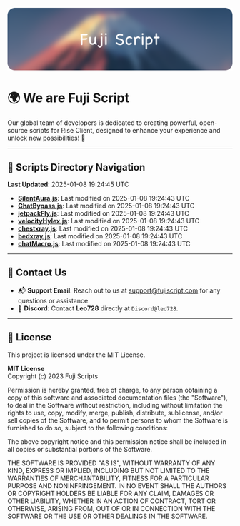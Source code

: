 ![Banner](.github/b.webp)

# 🌍 **We are Fuji Script**

Our global team of developers is dedicated to creating powerful, open-source scripts for Rise Client, designed to enhance your experience and unlock new possibilities! 🌟

---
<!-- SCRIPTS_NAVIGATION_START -->
## 📂 **Scripts Directory Navigation**

**Last Updated**: 2025-01-08 19:24:45 UTC

- **[SilentAura.js](scripts/SilentAura.js)**: Last modified on 2025-01-08 19:24:43 UTC
- **[ChatBypass.js](scripts/ChatBypass.js)**: Last modified on 2025-01-08 19:24:43 UTC
- **[jetpackFly.js](scripts/jetpackFly.js)**: Last modified on 2025-01-08 19:24:43 UTC
- **[velocityHylex.js](scripts/velocityHylex.js)**: Last modified on 2025-01-08 19:24:43 UTC
- **[chestxray.js](scripts/chestxray.js)**: Last modified on 2025-01-08 19:24:43 UTC
- **[bedxray.js](scripts/bedxray.js)**: Last modified on 2025-01-08 19:24:43 UTC
- **[chatMacro.js](scripts/chatMacro.js)**: Last modified on 2025-01-08 19:24:43 UTC

<!-- SCRIPTS_NAVIGATION_END -->

---

## 💬 **Contact Us**  
- 📬 **Support Email**: Reach out to us at [support@fujiscript.com](mailto:support@fujiscript.com) for any questions or assistance.  
- 💬 **Discord**: Contact **Leo728** directly at `Discord@leo728`.

---

## 📜 **License**

This project is licensed under the MIT License.  

**MIT License**  
Copyright (c) 2023 Fuji Scripts  

Permission is hereby granted, free of charge, to any person obtaining a copy of this software and associated documentation files (the "Software"), to deal in the Software without restriction, including without limitation the rights to use, copy, modify, merge, publish, distribute, sublicense, and/or sell copies of the Software, and to permit persons to whom the Software is furnished to do so, subject to the following conditions:  

The above copyright notice and this permission notice shall be included in all copies or substantial portions of the Software.  

THE SOFTWARE IS PROVIDED "AS IS", WITHOUT WARRANTY OF ANY KIND, EXPRESS OR IMPLIED, INCLUDING BUT NOT LIMITED TO THE WARRANTIES OF MERCHANTABILITY, FITNESS FOR A PARTICULAR PURPOSE AND NONINFRINGEMENT. IN NO EVENT SHALL THE AUTHORS OR COPYRIGHT HOLDERS BE LIABLE FOR ANY CLAIM, DAMAGES OR OTHER LIABILITY, WHETHER IN AN ACTION OF CONTRACT, TORT OR OTHERWISE, ARISING FROM, OUT OF OR IN CONNECTION WITH THE SOFTWARE OR THE USE OR OTHER DEALINGS IN THE SOFTWARE.  
